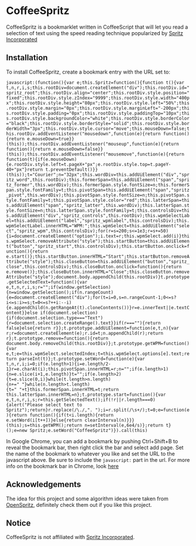 # CoffeeSpritz

CoffeeSpritz is a bookmarklet written in CoffeeScript that will let you read a selection of text using the speed reading technique popularized by [Spritz Incorporated](http://www.spritzinc.com/)

## Installation

To install CoffeeSpritz, create a bookmark entry with the URL set to:

`javascript:(function(){var e;this.Spritz=function(){function t(){var t,n,r,i,s;this.rootDiv=document.createElement("div");this.rootDiv.id="spritz_root";this.rootDiv.align="center";this.rootDiv.style.position="fixed";this.rootDiv.style.zIndex="9999";this.rootDiv.style.width="400px";this.rootDiv.style.height="80px";this.rootDiv.style.left="50%";this.rootDiv.style.margin="0px";this.rootDiv.style.marginLeft="-200px";this.rootDiv.style.padding="0px";this.rootDiv.style.paddingTop="10px";this.rootDiv.style.backgroundColor="white";this.rootDiv.style.borderColor="black";this.rootDiv.style.borderStyle="solid";this.rootDiv.style.borderWidth="3px";this.rootDiv.style.cursor="move";this.mouseDown=false;this.rootDiv.addEventListener("mousedown",function(e){return function(){return e.mouseDown=true}}(this));this.rootDiv.addEventListener("mouseup",function(e){return function(){return e.mouseDown=false}}(this));this.rootDiv.addEventListener("mousemove",function(e){return function(t){if(e.mouseDown){e.rootDiv.style.left=t.pageX+"px";e.rootDiv.style.top=t.pageY-40+"px"}return t.preventDefault()}}(this));t="Courier";n="32px";this.wordDiv=this.addUiElement("div","spritz_word",this.rootDiv);this.formerSpan=this.addUiElement("span","spritz_former",this.wordDiv);this.formerSpan.style.fontSize=n;this.formerSpan.style.fontFamily=t;this.pivotSpan=this.addUiElement("span","spritz_pivot",this.wordDiv);this.pivotSpan.style.fontSize=n;this.pivotSpan.style.fontFamily=t;this.pivotSpan.style.color="red";this.latterSpan=this.addUiElement("span","spritz_latter",this.wordDiv);this.latterSpan.style.fontSize=n;this.latterSpan.style.fontFamily=t;this.controlsDiv=this.addUiElement("div","spritz_controls",this.rootDiv);this.wpmSelectLabel=this.addUiElement("label","spritz_wpmlabel",this.controlsDiv);this.wpmSelectLabel.innerHTML="WPM:";this.wpmSelect=this.addUiElement("select","spritz_wpm",this.controlsDiv);for(r=s=200;s<=1e3;r=s+=50){i=document.createElement("option");i.text=r;this.wpmSelect.add(i)}this.wpmSelect.removeAttribute("style");this.startButton=this.addUiElement("button","spritz_start",this.controlsDiv);this.startButton.onclick=function(){return e.start()};this.startButton.innerHTML="Start";this.startButton.removeAttribute("style");this.closeButton=this.addUiElement("button","spritz_close",this.controlsDiv);this.closeButton.onclick=function(){return e.remove()};this.closeButton.innerHTML="Close";this.closeButton.removeAttribute("style");document.body.appendChild(this.rootDiv)}t.prototype.getSelectedText=function(){var e,t,n,r,i,s;r="";if(window.getSelection){n=window.getSelection();if(n.rangeCount){e=document.createElement("div");for(t=i=0,s=n.rangeCount-1;0<=s?i<=s:i>=s;t=0<=s?++i:--i){e.appendChild(n.getRangeAt(t).cloneContents())}r=e.innerText||e.textContent}}else if(document.selection){if(document.selection.type==="Text"){r=document.selection.createRange().text}}if(r===""){return false}else{return r}};t.prototype.addUiElement=function(e,t,n){var r;r=document.createElement(e);r.id=t;n.appendChild(r);return r};t.prototype.remove=function(){return document.body.removeChild(this.rootDiv)};t.prototype.getWPM=function(){var e,t;e=this.wpmSelect.selectedIndex;t=this.wpmSelect.options[e].text;return parseInt(t)};t.prototype.setWord=function(e){var t,n,r,i;i=0;if(e.length>1){i=e.length/2-1}r=e.charAt(i);this.pivotSpan.innerHTML=r;n="";if(e.length>1){n=e.slice(i+1,e.length)}t="";if(e.length>2){t=e.slice(0,i)}while(t.length>n.length){n+=" "}while(n.length>t.length){t=" "+t}this.formerSpan.innerHTML=t;return this.latterSpan.innerHTML=n};t.prototype.start=function(){var e,t,n,r,i,s;r=this.getSelectedText();if(!r||r.length===0){alert("Please select text to Spritz");return}r.replace(/\./,". ");i=r.split(/\s+/);t=0;e=function(e){return function(){if(t<i.length){return e.setWord(i[t++])}else{return clearInterval(n)}}}(this);s=this.getWPM();return n=setInterval(e,6e4/s)};return t}();e=new Spritz;e.setWord("CoffeeSpritz")}).call(this)`

In Google Chrome, you can add a bookmark by pushing Ctrl+Shift+B to reveal the bookmark bar, then right click the bar and select add page. Set the name of the bookmark to whatever you like and set the URL to the javascript above. Be sure to include the `javascript:` part in the url. For more info on the bookmark bar in Chrome, look [here](https://support.google.com/chrome/answer/95745?hl=en)

## Acknowledgements

The idea for this project and some algorithm ideas were taken from [OpenSpritz](https://github.com/Miserlou/OpenSpritz), definitely check them out if you like this project.

## Notice

CoffeeSpritz is not affiliated with [Spritz Incorporated](http://www.spritzinc.com/).
